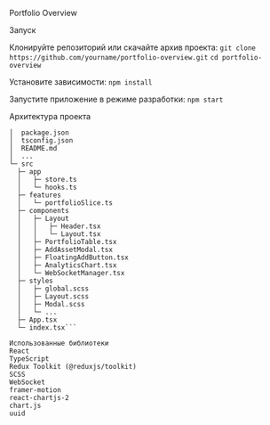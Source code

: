 Portfolio Overview

Запуск

  Клонируйте репозиторий или скачайте архив проекта:
  ```git clone https://github.com/yourname/portfolio-overview.git```
  ```cd portfolio-overview```

  Установите зависимости:
  ```npm install```

  Запустите приложение в режиме разработки:
  ```npm start```

Архитектура проекта

  ```portfolio-overview
  │  package.json
  │  tsconfig.json
  │  README.md
  │  ...
  └─ src
    ├─ app
    │   ├─ store.ts        
    │   └─ hooks.ts        
    ├─ features
    │   └─ portfolioSlice.ts 
    ├─ components
    │   ├─ Layout
    │   │   ├─ Header.tsx   
    │   │   └─ Layout.tsx   
    │   ├─ PortfolioTable.tsx
    │   ├─ AddAssetModal.tsx
    │   ├─ FloatingAddButton.tsx
    │   ├─ AnalyticsChart.tsx
    │   └─ WebSocketManager.tsx
    ├─ styles
    │   ├─ global.scss
    │   ├─ Layout.scss
    │   ├─ Modal.scss
    │   └─ ...
    ├─ App.tsx
    └─ index.tsx```

Использованные библиотеки
  React
  TypeScript
  Redux Toolkit (@reduxjs/toolkit)
  SCSS 
  WebSocket 
  framer-motion
  react-chartjs-2
  chart.js 
  uuid
